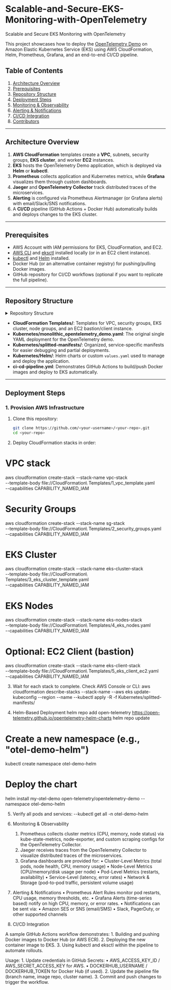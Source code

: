 # Scalable-and-Secure-EKS-Monitoring-with-OpenTelemetry
Scalable and Secure EKS Monitoring with OpenTelemetry

This project showcases how to deploy the [OpenTelemetry Demo](https://github.com/open-telemetry/opentelemetry-demo) on Amazon Elastic Kubernetes Service (EKS) using AWS CloudFormation, Helm, Prometheus, Grafana, and an end-to-end CI/CD pipeline.

## Table of Contents
1. [Architecture Overview](#architecture-overview)  
2. [Prerequisites](#prerequisites)  
3. [Repository Structure](#repository-structure)  
4. [Deployment Steps](#deployment-steps)  
5. [Monitoring & Observability](#monitoring--observability)  
6. [Alerting & Notifications](#alerting--notifications)  
7. [CI/CD Integration](#cicd-integration)  
8. [Contributors](#contributors)  

---

## Architecture Overview
1. **AWS CloudFormation** templates create a **VPC**, subnets, security groups, **EKS cluster**, and worker **EC2** instances.
2. **EKS** hosts the OpenTelemetry Demo application, which is deployed via **Helm** or **kubectl**.
3. **Prometheus** collects application and Kubernetes metrics, while **Grafana** visualizes them through custom dashboards.
4. **Jaeger** and **OpenTelemetry Collector** track distributed traces of the microservices.
5. **Alerting** is configured via Prometheus Alertmanager (or Grafana alerts) with email/Slack/SNS notifications.
6. A **CI/CD** pipeline (GitHub Actions + Docker Hub) automatically builds and deploys changes to the EKS cluster.

---

## Prerequisites
- AWS Account with IAM permissions for EKS, CloudFormation, and EC2.
- [AWS CLI](https://docs.aws.amazon.com/cli/latest/userguide/install-cliv2.html) and [eksctl](https://eksctl.io/) installed locally (or in an EC2 client instance).
- [kubectl](https://kubernetes.io/docs/tasks/tools/) and [Helm](https://helm.sh/docs/intro/install/) installed.
- Docker Hub (or an alternative container registry) for pushing/pulling Docker images.
- GitHub repository for CI/CD workflows (optional if you want to replicate the full pipeline).

---

## Repository Structure

<details>
<summary>Repository Structure</summary>
.
├── CloudFormation Templates/
│   ├── 1_vpc_template.yaml
│   ├── 2_security_groups.yaml
│   ├── 3_eks_cluster_template.yaml
│   ├── 4_eks_nodes.yaml
│   └── 5_eks_client_ec2.yaml
├── Kubernetes/
│   ├── monolithic_opentelemetry_demo.yaml       # (Original single manifest)
│   ├── splitted-manifests/
│   │   ├── 01-namespaces/
│   │   ├── 02-core/
│   │   ├── 03-opentelemetry-collector/
│   │   ├── 04-jaeger/
│   │   ├── 05-prometheus/
│   │   ├── 06-grafana/
│   │   ├── 07-opensearch/
│   │   └── 08-application/
│   └── Helm/
│       └── helm_chart_values.yaml              # Custom values for Helm deployment
├── ci-cd-pipeline.yml                          # Sample GitHub Actions workflow
├── Dockerfile                                  # For building custom images
├── README.md                                   # (This file)
└── ...
</details>

- **CloudFormation Templates/**: Templates for VPC, security groups, EKS cluster, node groups, and an EC2 bastion/client instance.
- **Kubernetes/monolithic_opentelemetry_demo.yaml**: The original single YAML deployment for the OpenTelemetry demo.
- **Kubernetes/splitted-manifests/**: Organized, service-specific manifests for easier debugging and partial deployments.
- **Kubernetes/Helm/**: Helm charts or custom `values.yaml` used to manage and deploy the application.
- **ci-cd-pipeline.yml**: Demonstrates GitHub Actions to build/push Docker images and deploy to EKS automatically.

---

## Deployment Steps

### 1. Provision AWS Infrastructure
1. Clone this repository:
   ```bash
   git clone https://github.com/<your-username>/<your-repo>.git
   cd <your-repo>

2.	Deploy CloudFormation stacks in order:
# VPC stack
aws cloudformation create-stack --stack-name vpc-stack \
  --template-body file://CloudFormation\ Templates/1_vpc_template.yaml \
  --capabilities CAPABILITY_NAMED_IAM

# Security Groups
aws cloudformation create-stack --stack-name sg-stack \
  --template-body file://CloudFormation\ Templates/2_security_groups.yaml \
  --capabilities CAPABILITY_NAMED_IAM

# EKS Cluster
aws cloudformation create-stack --stack-name eks-cluster-stack \
  --template-body file://CloudFormation\ Templates/3_eks_cluster_template.yaml \
  --capabilities CAPABILITY_NAMED_IAM

# EKS Nodes
aws cloudformation create-stack --stack-name eks-nodes-stack \
  --template-body file://CloudFormation\ Templates/4_eks_nodes.yaml \
  --capabilities CAPABILITY_NAMED_IAM

# Optional: EC2 Client (bastion)
aws cloudformation create-stack --stack-name eks-client-stack \
  --template-body file://CloudFormation\ Templates/5_eks_client_ec2.yaml \
  --capabilities CAPABILITY_NAMED_IAM

3.	Wait for each stack to complete. Check AWS Console or CLI:
aws cloudformation describe-stacks --stack-name <stack-name>
  --aws eks update-kubeconfig --region <your-region> --name <eks-cluster-name>
  --kubectl apply -R -f Kubernetes/splitted-manifests/

4. Helm-Based Deployment
helm repo add open-telemetry https://open-telemetry.github.io/opentelemetry-helm-charts
helm repo update

# Create a new namespace (e.g., "otel-demo-helm")
kubectl create namespace otel-demo-helm

# Deploy the chart
helm install my-otel-demo open-telemetry/opentelemetry-demo --namespace otel-demo-helm

5.	Verify all pods and services:
    --kubectl get all -n otel-demo-helm

6. Monitoring & Observability
	1.	Prometheus collects cluster metrics (CPU, memory, node status) via kube-state-metrics, node-exporter, and custom scraping configs for the OpenTelemetry Collector.
	2.	Jaeger receives traces from the OpenTelemetry Collector to visualize distributed traces of the microservices.
	3.	Grafana dashboards are provided for:
	•	Cluster-Level Metrics (total pods, node health, CPU, memory usage)
	•	Node-Level Metrics (CPU/memory/disk usage per node)
	•	Pod-Level Metrics (restarts, availability)
	•	Service-Level (latency, error rates)
	•	Network & Storage (pod-to-pod traffic, persistent volume usage)

7. Alerting & Notifications
	•	Prometheus Alert Rules monitor pod restarts, CPU usage, memory thresholds, etc.
	•	Grafana Alerts (time-series based) notify on high CPU, memory, or error rates.
	•	Notifications can be sent via:
	•	Amazon SES or SNS (email/SMS)
	•	Slack, PagerDuty, or other supported channels

8. CI/CD Integration

A sample GitHub Actions workflow demonstrates:
	1.	Building and pushing Docker images to Docker Hub (or AWS ECR).
	2.	Deploying the new container image to EKS.
	3.	Using kubectl and eksctl within the pipeline to automate rollouts.

Usage:
	1.	Update credentials in GitHub Secrets:
	•	AWS_ACCESS_KEY_ID / AWS_SECRET_ACCESS_KEY for AWS.
	•	DOCKERHUB_USERNAME / DOCKERHUB_TOKEN for Docker Hub (if used).
	2.	Update the pipeline file (branch name, image repo, cluster name).
	3.	Commit and push changes to trigger the workflow.
